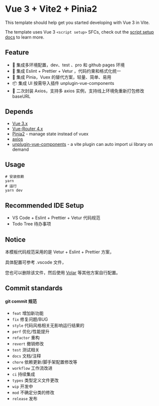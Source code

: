 # Vue 3 + Vite2 + Pinia2

This template should help get you started developing with Vue 3 in Vite. 

The template uses Vue 3 `<script setup>` SFCs, check out the [script setup docs](https://v3.vuejs.org/api/sfc-script-setup.html#sfc-script-setup) to learn more.



## Feature

- 🍐 集成多环境配置，dev、test 、pro 和 github pages 环境
- 🍎 集成 Eslint + Prettier + Vetur ，代码约束和格式化统一
- 🍍 集成 Pinia，Vuex 的替代方案，轻量、简单、易用
- 📦 集成 UI 按需导入插件 unplugin-vue-components
- 🍏 二次封装 Axios，支持多 axios 实例，支持线上环境免重新打包修改 baseURL



## Depends

- [Vue 3.x](https://github.com/vuejs/vue-next)
- [Vue-Router 4.x](https://github.com/vuejs/vue-router-next)
- [Pinia2](https://github.com/posva/pinia/) - manage state instead of vuex
- [axios](https://github.com/axios/axios)
- [unplugin-vue-components](https://github.com/antfu/unplugin-vue-components) - a vite plugin can auto import ui library on demand



## Usage

```shell
# 安装依赖
yarn
# 运行
yarn dev
```



## Recommended IDE Setup

- VS Code + Eslint + Prettier + Vetur	代码规范
- Todo Tree  	待办事项



## Notice

本模板代码规范采用的是 Vetur + Eslint + Prettier 方案，

具体配置可参考 .vscode 文件，

您也可以删除该文件，然后使用 [Volar](https://marketplace.visualstudio.com/items?itemName=johnsoncodehk.volar) 等其他方案自行配置。



## Commit standards 

#### git commit 规范

- `feat` 增加新功能
- `fix` 修复问题/BUG
- `style` 代码风格相关无影响运行结果的
- `perf` 优化/性能提升
- `refactor` 重构
- `revert` 撤销修改
- `test` 测试相关
- `docs` 文档/注释
- `chore` 依赖更新/脚手架配置修改等
- `workflow` 工作流改进
- `ci` 持续集成
- `types` 类型定义文件更改
- `wip` 开发中
- `mod` 不确定分类的修改
- `release` 发布